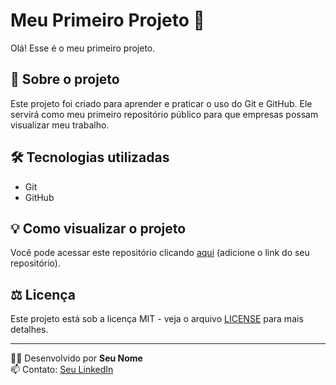 # Meu Primeiro Projeto 🚀

Olá! Esse é o meu primeiro projeto.

## 📌 Sobre o projeto
Este projeto foi criado para aprender e praticar o uso do Git e GitHub. Ele servirá como meu primeiro repositório público para que empresas possam visualizar meu trabalho.

## 🛠️ Tecnologias utilizadas
- Git
- GitHub

## 💡 Como visualizar o projeto
Você pode acessar este repositório clicando [aqui](URL_DO_REPOSITORIO) (adicione o link do seu repositório).

## ⚖️ Licença
Este projeto está sob a licença MIT - veja o arquivo [LICENSE](LICENSE) para mais detalhes.

---
👨‍💻 Desenvolvido por **Seu Nome**  
📫 Contato: [Seu LinkedIn](URL_DO_SEU_LINKEDIN)
